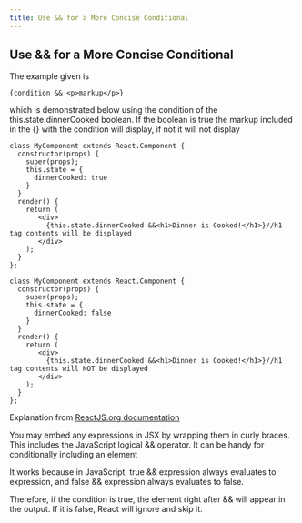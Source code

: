 ```yaml
---
title: Use && for a More Concise Conditional
---
```

## Use && for a More Concise Conditional
The example given is 
```
{condition && <p>markup</p>} 
```
which is demonstrated below using the condition of the this.state.dinnerCooked boolean.
If the boolean is true the markup included in the {} with the condition will display, if not it will not display

```
class MyComponent extends React.Component {
  constructor(props) {
    super(props);
    this.state = {
      dinnerCooked: true
    }   
  }
  render() {  
    return (
       <div>       
         {this.state.dinnerCooked &&<h1>Dinner is Cooked!</h1>}//h1 tag contents will be displayed
       </div>
    );
  }
};

class MyComponent extends React.Component {
  constructor(props) {
    super(props);
    this.state = {
      dinnerCooked: false
    }   
  }
  render() {  
    return (
       <div>       
         {this.state.dinnerCooked &&<h1>Dinner is Cooked!</h1>}//h1 tag contents will NOT be displayed
       </div>
    );
  }
};
```
Explanation from [ReactJS.org documentation](https://reactjs.org/docs/conditional-rendering.html)

You may embed any expressions in JSX by wrapping them in curly braces. This includes the JavaScript logical && operator. It can be handy for conditionally including an element

It works because in JavaScript, true && expression always evaluates to expression, and false && expression always evaluates to false.

Therefore, if the condition is true, the element right after && will appear in the output. If it is false, React will ignore and skip it.

